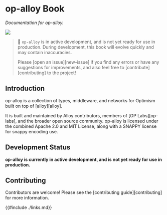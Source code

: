 # op-alloy Book

_Documentation for op-alloy._

<a href="https://github.com/alloy-rs/op-alloy"><img src="https://img.shields.io/badge/GitHub%20Repo-op-alloy-green?logo=github"></a>

> 📖 `op-alloy` is in active development, and is not yet ready for use in production. During development, this book will evolve quickly and may contain inaccuracies.
>
> Please [open an issue][new-issue] if you find any errors or have any suggestions for improvements, and also feel free to [contribute][contributing] to the project!

## Introduction

op-alloy is a collection of types, middleware, and networks for Optimism built on top of [alloy][alloy].

It is built and maintained by Alloy contributors, members of [OP Labs][op-labs], and the broader
open source community. op-alloy is licensed under the combined Apache 2.0 and MIT License, along
with a SNAPPY license for snappy encoding use.

## Development Status

**op-alloy is currently in active development, and is not yet ready for use in production.**

## Contributing

Contributors are welcome! Please see the [contributing guide][contributing] for more information.

{{#include ./links.md}}
